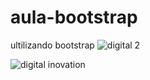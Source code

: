 # aula-bootstrap
ultilizando bootstrap
![digital 2](https://user-images.githubusercontent.com/81190036/114653138-bf780d00-9cbd-11eb-92cf-12a42ec2e33d.png)

![digital inovation ](https://user-images.githubusercontent.com/81190036/114653191-e0406280-9cbd-11eb-96db-81dbf3938201.png)
